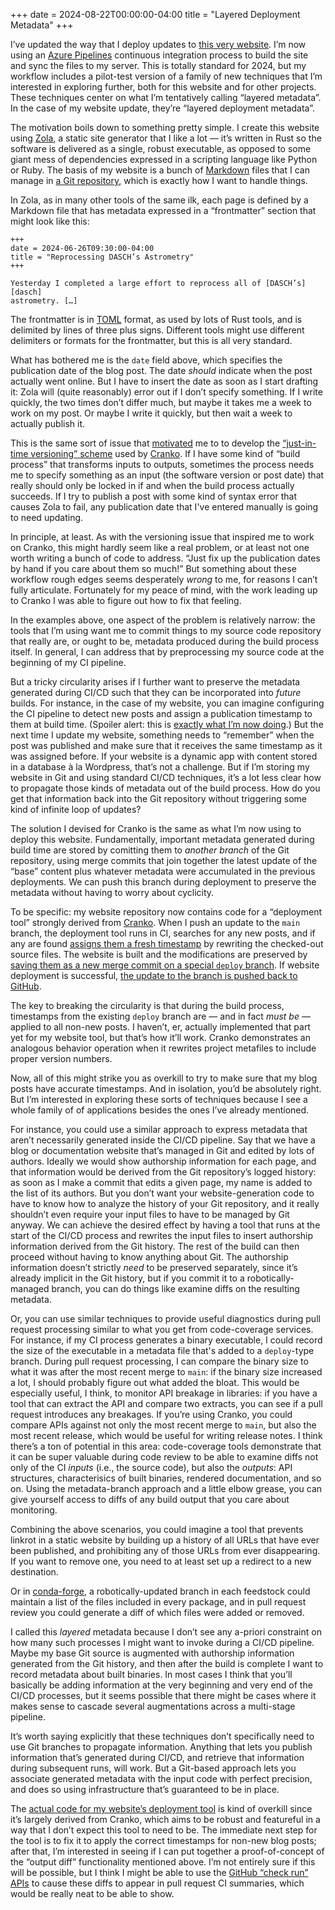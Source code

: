 +++
date = 2024-08-22T00:00:00-04:00
title = "Layered Deployment Metadata"
+++

I’ve updated the way that I deploy updates to [this very website][siterepo]. I’m
now using an [Azure Pipelines][ap] continuous integration process to build the
site and sync the files to my server. This is totally standard for 2024, but my
workflow includes a pilot-test version of a family of new techniques that I’m
interested in exploring further, both for this website and for other projects.
These techniques center on what I’m tentatively calling “layered metadata”. In
the case of my website update, they’re “layered deployment metadata”.

[siterepo]: https://github.com/pkgw/website
[ap]: https://azure.microsoft.com/en-us/products/devops/pipelines

<!-- more -->

The motivation boils down to something pretty simple. I create this website
using [Zola], a static site generator that I like a lot — it’s written in Rust
so the software is delivered as a single, robust executable, as opposed to some
giant mess of dependencies expressed in a scripting language like Python or
Ruby. The basis of my website is a bunch of [Markdown] files that I can manage
in [a Git repository][siterepo], which is exactly how I want to handle things.

[Zola]: https://getzola.org/
[Markdown]: https://commonmark.org/

In Zola, as in many other tools of the same ilk, each page is defined by a
Markdown file that has metadata expressed in a “frontmatter” section that might
look like this:

```
+++
date = 2024-06-26T09:30:00-04:00
title = "Reprocessing DASCH’s Astrometry"
+++

Yesterday I completed a large effort to reprocess all of [DASCH’s][dasch]
astrometry. […]
```

The frontmatter is in [TOML] format, as used by lots of Rust tools, and is
delimited by lines of three plus signs. Different tools might use different
delimiters or formats for the frontmatter, but this is all very standard.

[TOML]: https://toml.io/en/

What has bothered me is the `date` field above, which specifies the publication
date of the blog post. The date *should* indicate when the post actually went
online. But I have to insert the date as soon as I start drafting it: Zola will
(quite reasonably) error out if I don’t specify something. If I write quickly,
the two times don’t differ much, but maybe it takes me a week to work on my
post. Or maybe I write it quickly, but then wait a week to actually publish it.

This is the same sort of issue that
[motivated](@/2020/implementing-software-versioning.md) me to to develop the
[“just-in-time versioning” scheme][jitv] used by [Cranko]. If I have some kind
of “build process” that transforms inputs to outputs, sometimes the process
needs me to specify something as an input (the software version or post date)
that really should only be locked in if and when the build process actually
succeeds. If I try to publish a post with some kind of syntax error that causes
Zola to fail, any publication date that I've entered manually is going to need
updating.

[jitv]: https://pkgw.github.io/cranko/book/latest/jit-versioning/
[Cranko]: https://pkgw.github.io/cranko/

In principle, at least. As with the versioning issue that inspired me to work on
Cranko, this might hardly seem like a real problem, or at least not one worth
writing a bunch of code to address. “Just fix up the publication dates by hand
if you care about them so much!” But something about these workflow rough edges
seems desperately *wrong* to me, for reasons I can’t fully articulate.
Fortunately for my peace of mind, with the work leading up to Cranko I was able
to figure out how to fix that feeling.

In the examples above, one aspect of the problem is relatively narrow: the tools
that I’m using want me to commit things to my source code repository that really
are, or ought to be, metadata produced during the build process itself. In
general, I can address that by preprocessing my source code at the beginning of
my CI pipeline.

But a tricky circularity arises if I further want to preserve the metadata
generated during CI/CD such that they can be incorporated into *future* builds.
For instance, in the case of my website, you can imagine configuring the CI
pipeline to detect new posts and assign a publication timestamp to them at build
time. (Spoiler alert: this is [exactly what I’m now doing][1].) But the next
time I update my website, something needs to “remember” when the post was
published and make sure that it receives the same timestamp as it was assigned
before. If your website is a dynamic app with content stored in a database à la
Wordpress, that’s not a challenge. But if I’m storing my website in Git and
using standard CI/CD techniques, it’s a lot less clear how to propagate those
kinds of metadata out of the build process. How do you get that information back
into the Git repository without triggering some kind of infinite loop of
updates?

[1]: https://github.com/pkgw/website/blob/main/src/main.rs#L78

The solution I devised for Cranko is the same as what I’m now using to deploy
this website. Fundamentally, important metadata generated during build time are
stored by comitting them to *another branch* of the Git repository, using merge
commits that join together the latest update of the “base” content plus whatever
metadata were accumulated in the previous deployments. We can push this branch
during deployment to preserve the metadata without having to worry about
cyclicity.

To be specific: my website repository now contains code for a “deployment tool”
strongly derived from [Cranko]. When I push an update to the `main` branch, the
deployment tool runs in CI, searches for any new posts, and if any are found
[assigns them a fresh timestamp][step1] by rewriting the checked-out source
files. The website is built and the modifications are preserved by [saving them
as a new merge commit on a special `deploy` branch][step2]. If website
deployment is successful, [the update to the branch is pushed back to
GitHub][step3].

[step1]: https://github.com/pkgw/website/blob/main/ci/azure-build.yml#L43-L44
[step2]: https://github.com/pkgw/website/blob/main/ci/azure-build.yml#L57-L62
[step3]: https://github.com/pkgw/website/blob/main/ci/azure-deploy.yml#L83-L86

The key to breaking the circularity is that during the build process, timestamps
from the existing `deploy` branch are — and in fact *must be* — applied to all
non-new posts. I haven’t, er, actually implemented that part yet for my website
tool, but that’s how it’ll work. Cranko demonstrates an analogous behavior
operation when it rewrites project metafiles to include proper version numbers.

Now, all of this might strike you as overkill to try to make sure that my blog
posts have accurate timestamps. And in isolation, you’d be absolutely right. But
I’m interested in exploring these sorts of techniques because I see a whole
family of of applications besides the ones I’ve already mentioned.

For instance, you could use a similar approach to express metadata that aren’t
necessarily generated inside the CI/CD pipeline. Say that we have a blog or
documentation website that’s managed in Git and edited by lots of authors.
Ideally we would show authorship information for each page, and that information
would be derived from the Git repository’s logged history: as soon as I make a
commit that edits a given page, my name is added to the list of its authors. But
you don’t want your website-generation code to have to know how to analyze the
history of your Git repository, and it really shouldn’t even require your input
files to have to be managed by Git anyway. We can achieve the desired effect by
having a tool that runs at the start of the CI/CD process and rewrites the input
files to insert authorship information derived from the Git history. The rest of
the build can then proceed without having to know anything about Git. The
authorship information doesn’t strictly *need* to be preserved separately, since
it’s already implicit in the Git history, but if you commit it to a
robotically-managed branch, you can do things like examine diffs on the
resulting metadata.

Or, you can use similar techniques to provide useful diagnostics during pull
request processing similar to what you get from code-coverage services. For
instance, if my CI process generates a binary executable, I could record the
size of the executable in a metadata file that's added to a `deploy`-type
branch. During pull request processing, I can compare the binary size to what it
was after the most recent merge to `main`: if the binary size increased a lot, I
should probably figure out what added the bloat. This would be especially
useful, I think, to monitor API breakage in libraries: if you have a tool that
can extract the API and compare two extracts, you can see if a pull request
introduces any breakages. If you’re using Cranko, you could compare APIs against
not only the most recent merge to `main`, but also the most recent release,
which would be useful for writing release notes. I think there’s a ton of
potential in this area: code-coverage tools demonstrate that it can be super
valuable during code review to be able to examine diffs not only of the CI
*inputs* (i.e., the source code), but also the *outputs*: API structures,
characterisics of built binaries, rendered documentation, and so on. Using the
metadata-branch approach and a little elbow grease, you can give yourself access
to diffs of any build output that you care about monitoring.

Combining the above scenarios, you could imagine a tool that prevents linkrot in
a static website by building up a history of all URLs that have ever been
published, and prohibiting any of those URLs from ever disappearing. If you want
to remove one, you need to at least set up a redirect to a new destination.

Or in [conda-forge], a robotically-updated branch in each feedstock could
maintain a list of the files included in every package, and in pull request
review you could generate a diff of which files were added or removed.

[conda-forge]: https://conda-forge.org/

I called this *layered* metadata because I don’t see any a-priori constraint on
how many such processes I might want to invoke during a CI/CD pipeline. Maybe my
base Git source is augmented with authorship information generated from the Git
history, and then after the build is complete I want to record metadata about
built binaries. In most cases I think that you’ll basically be adding
information at the very beginning and very end of the CI/CD processes, but it
seems possible that there might be cases where it makes sense to cascade several
augmentations across a multi-stage pipeline.

It’s worth saying explicitly that these techniques don’t specifically need to
use Git branches to propagate information. Anything that lets you publish
information that’s generated during CI/CD, and retrieve that information during
subsequent runs, will work. But a Git-based approach lets you associate
generated metadata with the input code with perfect precision, and does so using
infrastructure that’s guaranteed to be in place.

The [actual code for my website’s deployment tool][toolcode] is kind of overkill
since it’s largely derived from Cranko, which aims to be robust and featureful
in a way that I don’t expect this tool to need to be. The immediate next step
for the tool is to fix it to apply the correct timestamps for non-new blog
posts; after that, I’m interested in seeing if I can put together a
proof-of-concept of the “output diff” functionality mentioned above. I’m not
entirely sure if this will be possible, but I think I might be able to use the
[GitHub “check run” APIs][crapi] to cause these diffs to appear in pull request
CI summaries, which would be really neat to be able to show.

[toolcode]: https://github.com/pkgw/website/tree/main/src
[crapi]: https://docs.github.com/en/rest/checks/runs